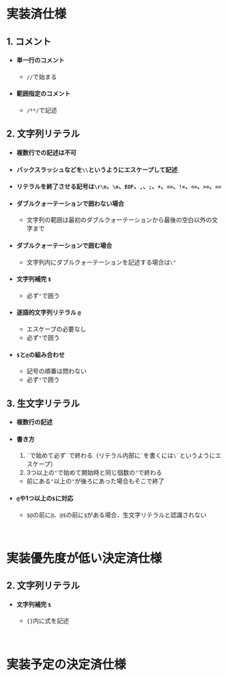 # 実装済仕様

## 1. コメント
  * #### 単一行のコメント
    * `//`で始まる
  * #### 範囲指定のコメント
    * `/**/`で記述

## 2. 文字列リテラル
  * #### 複数行での記述は不可
  * #### バックスラッシュなどを`\\`というようにエスケープして記述
  * #### リテラルを終了させる記号は`\r\n`、`\n`、`EOF`、`,`、`;`、`+`、`==`、`!=`、`<=`、`>=`、`=>`
  * #### ダブルクォーテーションで囲わない場合
    * 文字列の範囲は最初のダブルクォーテーションから最後の空白以外の文字まで
  * #### ダブルクォーテーションで囲む場合
    * 文字列内にダブルクォーテーションを記述する場合は`\"`
  * #### 文字列補完 `$`
    * 必ず`"`で囲う
  * #### 逐語的文字列リテラル `@`
    * エスケープの必要なし
    * 必ず`"`で囲う
  * #### `$`と`@`の組み合わせ
    * 記号の順番は問わない
    * 必ず`"`で囲う

## 3. 生文字リテラル
  * #### 複数行の記述
  * #### 書き方
    1. <code>\`</code>で始めて必ず<code>\`</code>で終わる（リテラル内部に<code>\`</code>を書くには<code>\\`</code>というようにエスケープ）
    1. 3つ以上の`"`で始めて開始時と同じ個数の`"`で終わる
      * 前にある`"`以上の`"`が後ろにあった場合もそこで終了
  * #### `@`や1つ以上の`$`に対応
    * `$@`の前に`@`、`@$`の前に`$`がある場合、生文字リテラルと認識されない

<br>

# 実装優先度が低い決定済仕様

## 2. 文字列リテラル
  * #### 文字列補完 `$`
    * `{}`内に式を記述
    
<br>

# 実装予定の決定済仕様
